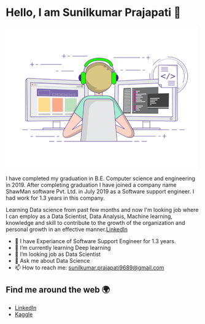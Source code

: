 


# Hello, I am Sunilkumar Prajapati 👋

<img align="center" src="https://github.com/Sunilkpraja/Sunilkpraja/blob/main/gif3.gif" width="500"/>

I have completed my graduation in B.E. Computer science and engineering in 2019. After completing graduation I have joined a company name ShawMan software Pvt. Ltd. in July 2019 as a Software support engineer. I had work for 1.3 years in this company.

Learning Data science from past few months and now I'm looking job where I can employ as a Data Scientist, Data Analysis, Machine learning, knowledge and skill to contribute to the growth of the organization and personal growth in an effective manner.[LinkedIn](https://www.linkedin.com/in/sunilkumarprajapati/)

- 🔭 I have Experiance of Software Support Engineer for 1.3 years.
- 🌱 I’m currently learning Deep learning
- 🤔 I’m looking job as Data Scientist
- 💬 Ask me about Data Science
- 📫 How to reach me: [sunilkumar.prajapati9689@gmail.com](mailto:sunilkumar.prajapati9689@gmail.com)


## Find me around the web 🌍

- [LinkedIn](https://www.linkedin.com/in/sunilkumarprajapati/)
- [Kaggle](https://www.kaggle.com/sunilkprajapati13)






